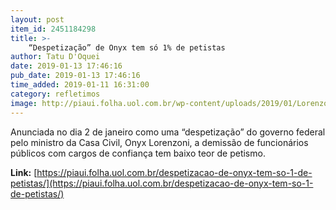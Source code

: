 ```yaml
---
layout: post
item_id: 2451184298
title: >-
    “Despetização” de Onyx tem só 1% de petistas
author: Tatu D'Oquei
date: 2019-01-13 17:46:16
pub_date: 2019-01-13 17:46:16
time_added: 2019-01-11 16:31:00
category: refletimos
image: http://piaui.folha.uol.com.br/wp-content/uploads/2019/01/LorenzoniMoscas_redes_07jan2019.jpg
---
```


Anunciada no dia 2 de janeiro como uma “despetização” do governo federal pelo ministro da Casa Civil, Onyx Lorenzoni, a demissão de funcionários públicos com cargos de confiança tem baixo teor de petismo.

**Link:** [https://piaui.folha.uol.com.br/despetizacao-de-onyx-tem-so-1-de-petistas/](https://piaui.folha.uol.com.br/despetizacao-de-onyx-tem-so-1-de-petistas/)

